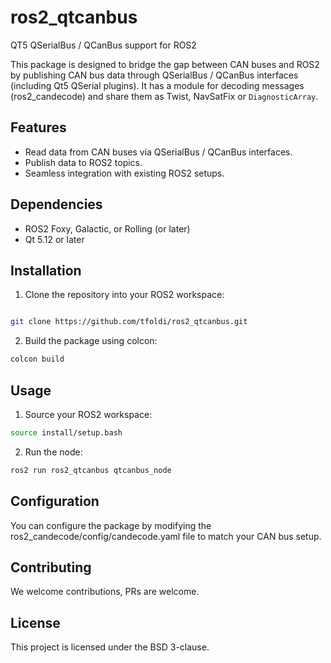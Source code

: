 # ros2_qtcanbus
QT5 QSerialBus / QCanBus support for ROS2

This package is designed to bridge the gap between CAN buses and ROS2 by publishing CAN bus data through QSerialBus / QCanBus interfaces (including Qt5 QSerial plugins). It has a module for decoding messages (ros2_candecode) and share them as Twist, NavSatFix or `DiagnosticArray`.

## Features

- Read data from CAN buses via QSerialBus / QCanBus interfaces.
- Publish data to ROS2 topics.
- Seamless integration with existing ROS2 setups.

## Dependencies

- ROS2 Foxy, Galactic, or Rolling (or later)
- Qt 5.12 or later

## Installation

1. Clone the repository into your ROS2 workspace:
```bash

git clone https://github.com/tfoldi/ros2_qtcanbus.git

```


2. Build the package using colcon:

```bash
colcon build
```

## Usage
1. Source your ROS2 workspace:
```bash
source install/setup.bash
```

2. Run the node:
```bash
ros2 run ros2_qtcanbus qtcanbus_node
```

## Configuration

You can configure the package by modifying the ros2_candecode/config/candecode.yaml file to match your CAN bus setup. 

## Contributing
We welcome contributions, PRs are welcome.

## License
This project is licensed under the BSD 3-clause.
